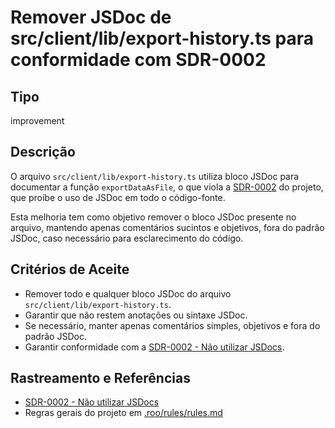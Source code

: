 # Remover JSDoc de src/client/lib/export-history.ts para conformidade com SDR-0002

## Tipo
improvement

## Descrição
O arquivo `src/client/lib/export-history.ts` utiliza bloco JSDoc para documentar a função `exportDataAsFile`, o que viola a [SDR-0002](../../../docs/sdr/SDR-0002-Nao-utilizar-JSDocs.md) do projeto, que proíbe o uso de JSDoc em todo o código-fonte. 

Esta melhoria tem como objetivo remover o bloco JSDoc presente no arquivo, mantendo apenas comentários sucintos e objetivos, fora do padrão JSDoc, caso necessário para esclarecimento do código. 

## Critérios de Aceite
- Remover todo e qualquer bloco JSDoc do arquivo `src/client/lib/export-history.ts`.
- Garantir que não restem anotações ou sintaxe JSDoc.
- Se necessário, manter apenas comentários simples, objetivos e fora do padrão JSDoc.
- Garantir conformidade com a [SDR-0002 - Não utilizar JSDocs](../../../docs/sdr/SDR-0002-Nao-utilizar-JSDocs.md).

## Rastreamento e Referências
- [SDR-0002 - Não utilizar JSDocs](../../../docs/sdr/SDR-0002-Nao-utilizar-JSDocs.md)
- Regras gerais do projeto em [.roo/rules/rules.md](../../../.roo/rules/rules.md)